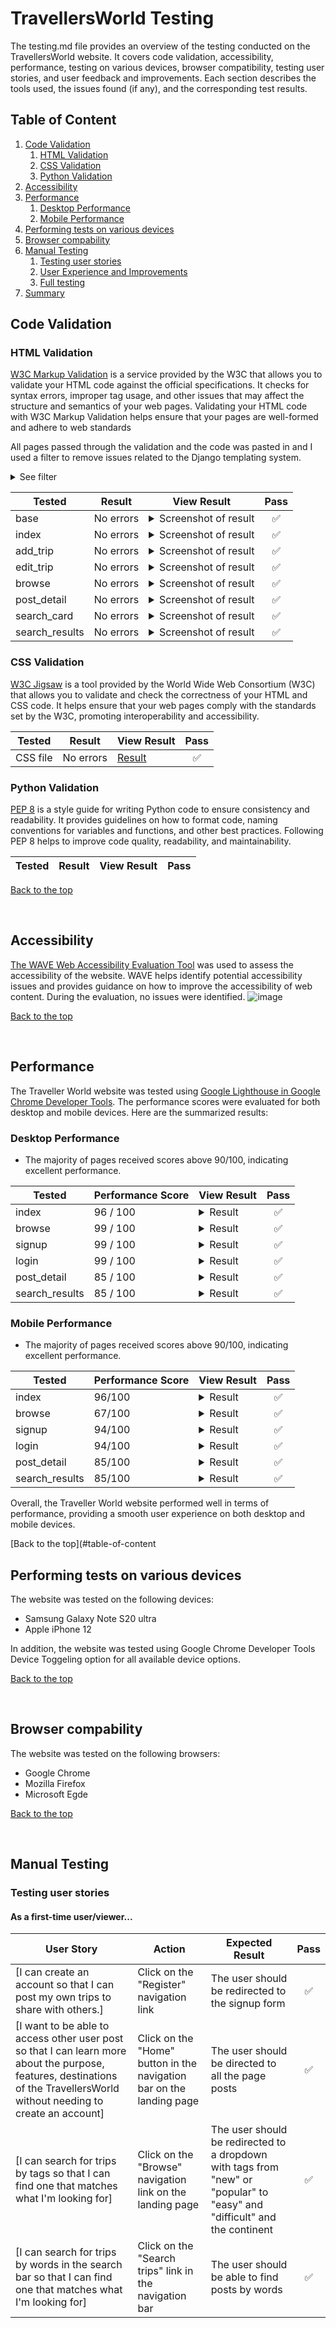 # TravellersWorld Testing
The testing.md file provides an overview of the testing conducted on the TravellersWorld website. It covers code validation, accessibility, performance, testing on various devices, browser compatibility, testing user stories, and user feedback and improvements. Each section describes the tools used, the issues found (if any), and the corresponding test results.

## Table of Content

1. [Code Validation](#html-validation)
    1. [HTML Validation](#html-validation)
    2. [CSS Validation](#css-validation)
    3. [Python Validation](#python-validation)
2. [Accessibility](#accessibility)
3. [Performance](#performance)
    1. [Desktop Performance](#desktop-performance)
    2. [Mobile Performance](#mobile-performance)
4. [Performing tests on various devices](#performing-tests-on-various-devices)
5. [Browser compability](#browser-compability)
6. [Manual Testing](#manual-testing)
    1. [Testing user stories](#testing-user-stories)
    2. [User Experience and Improvements](#user-experience-and-improvements)
    3. [Full testing](#full-testing)
8. [Summary](#summary)


## Code Validation

### HTML Validation
[W3C Markup Validation](https://validator.w3.org/) is a service provided by the W3C that allows you to validate your HTML code against the official specifications. It checks for syntax errors, improper tag usage, and other issues that may affect the structure and semantics of your web pages. Validating your HTML code with W3C Markup Validation helps ensure that your pages are well-formed and adhere to web standards

All pages passed through the validation and the code was pasted in and I used a filter to remove issues related to the Django templating system. <details><summary>See filter</summary>![Result](/docs/validation/html/filter.png)</details>

| **Tested** | **Result** | **View Result** | **Pass** |
--- | --- | --- | :---:
|base| No errors | <details><summary>Screenshot of result</summary>![Result](/docs/validation/html/base.png)</details>| :white_check_mark:
|index| No errors | <details><summary>Screenshot of result</summary>![Result](/docs/validation/html/index.png)</details>| :white_check_mark:
|add_trip| No errors | <details><summary>Screenshot of result</summary>![Result](/docs/validation/html/add_trip.png)</details>| :white_check_mark:
|edit_trip| No errors | <details><summary>Screenshot of result</summary>![Result](/docs/validation/html/edit_trip.png)</details>| :white_check_mark:
|browse| No errors | <details><summary>Screenshot of result</summary>![Result](/docs/validation/html/browse.png)</details>| :white_check_mark:
|post_detail| No errors | <details><summary>Screenshot of result</summary>![Result](/docs/validation/html/post_detail.png)</details>| :white_check_mark:
|search_card| No errors | <details><summary>Screenshot of result</summary>![Result](/docs/validation/html/search_card)</details>| :white_check_mark:
|search_results| No errors | <details><summary>Screenshot of result</summary>![Result](/docs/validation/html/search_results.png)</details>| :white_check_mark:

### CSS Validation
[W3C Jigsaw](https://jigsaw.w3.org/css-validator/) is a tool provided by the World Wide Web Consortium (W3C) that allows you to validate and check the correctness of your HTML and CSS code. It helps ensure that your web pages comply with the standards set by the W3C, promoting interoperability and accessibility.

| **Tested** | **Result** | **View Result** | **Pass** |
--- | --- | --- | :---:
|CSS file | No errors |[Result](https://github.com/EmanuelMariusNicu/traveller-website-pp4/assets/108750655/932aa306-d2ad-4526-a2fd-8277d811ae34)| :white_check_mark:

### Python Validation 
[PEP 8](https://pep8ci.herokuapp.com/) is a style guide for writing Python code to ensure consistency and readability. It provides guidelines on how to format code, naming conventions for variables and functions, and other best practices. Following PEP 8 helps to improve code quality, readability, and maintainability.

| **Tested** | **Result** | **View Result** | **Pass** |
--- | --- | --- | :---:



[Back to the top](#table-of-content)

<br>

## Accessibility
[The WAVE Web Accessibility Evaluation Tool](https://wave.webaim.org/) was used to assess the accessibility of the website. WAVE helps identify potential accessibility issues and provides guidance on how to improve the accessibility of web content.
During the evaluation, no issues were identified.
![image](https://github.com/EmanuelMariusNicu/traveller-website-pp4/assets/108750655/93094827-8170-428c-9bac-4e2322d9c114)

[Back to the top](#table-of-content)


<br>

## Performance 
The Traveller World website was tested using [Google Lighthouse in Google Chrome Developer Tools](https://developer.chrome.com/docs/lighthouse/). The performance scores were evaluated for both desktop and mobile devices. Here are the summarized results:

### Desktop Performance
- The majority of pages received scores above 90/100, indicating excellent performance.


| **Tested** | **Performance Score** | **View Result** | **Pass** |
--- | --- | --- | :---:
|index| 96 / 100 | <details><summary>Result</summary>![Result](https://github.com/EmanuelMariusNicu/traveller-website-pp4/assets/108750655/cc7ecee7-4928-4ba7-85d1-f928733461f6)</details> | :white_check_mark:
|browse| 99 / 100 | <details><summary>Result</summary>![Result](https://github.com/EmanuelMariusNicu/traveller-website-pp4/assets/108750655/17d1f5b9-1f02-4df8-9c7c-1fa344b0a5dc)</details> | :white_check_mark:
|signup| 99 / 100 | <details><summary>Result</summary>![Result](https://github.com/EmanuelMariusNicu/traveller-website-pp4/assets/108750655/35b6d493-1852-41db-8544-66515498a802)</details> | :white_check_mark:
|login | 99 / 100 | <details><summary>Result</summary>![Result](https://github.com/EmanuelMariusNicu/traveller-website-pp4/assets/108750655/421f9f64-b775-4f02-b8d1-9d43f10fe016)</details> | :white_check_mark:
|post_detail| 85 / 100 |<details><summary>Result</summary>![Result](https://github.com/EmanuelMariusNicu/traveller-website-pp4/assets/108750655/e16508ff-2e75-42c7-957d-f62431abd1ff)</details> | :white_check_mark:
|search_results| 85 / 100 | <details><summary>Result</summary>![Result](https://github.com/EmanuelMariusNicu/traveller-website-pp4/assets/108750655/b0400772-a5bc-45dc-bf08-c6e46b3de2fa)</details> | :white_check_mark:

### Mobile Performance
- The majority of pages received scores above 90/100, indicating excellent performance.

  
| **Tested** | **Performance Score** | **View Result** | **Pass** |
--- | --- | --- | :---:
|index| 96/100 | <details><summary>Result</summary>![Result](https://github.com/EmanuelMariusNicu/traveller-website-pp4/assets/108750655/5f5d63ff-0d8d-4497-b0d2-ab8906ea1520)</details> | :white_check_mark:
|browse| 67/100 | <details><summary>Result</summary>![Result](https://github.com/EmanuelMariusNicu/traveller-website-pp4/assets/108750655/13bb7ef5-61b0-4bf5-bcec-cb363e73af14)</details> | :white_check_mark:
|signup| 94/100 | <details><summary>Result</summary>![Result](https://github.com/EmanuelMariusNicu/traveller-website-pp4/assets/108750655/a400b12b-79bc-4620-b744-4cf9c7b0af4d)</details> | :white_check_mark:
|login | 94/100 | <details><summary>Result</summary>![Result](https://github.com/EmanuelMariusNicu/traveller-website-pp4/assets/108750655/5bc919a5-56b0-4ac5-a20c-c7cb3643cfa3)</details> | :white_check_mark:
|post_detail| 85/100 |<details><summary>Result</summary>![Result](https://github.com/EmanuelMariusNicu/traveller-website-pp4/assets/108750655/4b8793c8-8117-4253-a632-26e8c8e1ee6e)</details>|:white_check_mark:
|search_results| 85/100 | <details><summary>Result</summary>![Result](https://github.com/EmanuelMariusNicu/traveller-website-pp4/assets/108750655/dfcf0e6d-6f09-4174-9d60-91f714c3a9c1)</details> | :white_check_mark:

Overall, the Traveller World website performed well in terms of performance, providing a smooth user experience on both desktop and mobile devices.

[Back to the top](#table-of-content


## Performing tests on various devices 
The website was tested on the following devices:
- Samsung Galaxy Note S20 ultra
- Apple iPhone 12

In addition, the website was tested using Google Chrome Developer Tools Device Toggeling option for all available device options.

[Back to the top](#table-of-content)

<br>

## Browser compability
The website was tested on the following browsers:
- Google Chrome
- Mozilla Firefox
- Microsoft Egde

[Back to the top](#table-of-content)

<br>

## Manual Testing

### Testing user stories

#### As a first-time user/viewer...
| **User Story** | **Action** | **Expected Result** | **Pass** |
--- | --- | --- | :---:
|[I can create an account so that I can post my own trips to share with others.]|Click on the "Register" navigation link |The user should be redirected to the signup form|:white_check_mark:
|[I want to be able to access other user post so that I can learn more about the purpose, features, destinations of the TravellersWorld without needing to create an account]|Click on the "Home" button in the navigation bar on the landing page|The user should be directed to all the page posts |:white_check_mark:
|[I can search for trips by tags so that I can find one that matches what I'm looking for]|Click on the "Browse" navigation link on the landing page|The user should be redirected to a dropdown with tags from "new" or "popular" to "easy" and "difficult" and the continent|:white_check_mark:
|[I can search for trips by words in the search bar so that I can find one that matches what I'm looking for]|Click on the "Search trips" link in the navigation bar |The user should be able to find posts by words |:white_check_mark:
